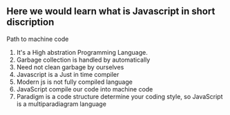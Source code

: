 ## Here we would learn what is Javascript in short discription
Path to machine code
1. It's a High abstration Programming Language.
2. Garbage collection is handled by automatically 
3. Need not clean garbage by ourselves 
4. Javascript is a Just in time compiler 
5. Modern js is not fully compiled language 
6. JavaScript compile our code into machine code
7. Paradigm is a code structure determine your coding style, so JavaScript is a multiparadiagram language 
